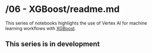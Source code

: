 # /06 - XGBoost/readme.md

This series of notebooks highlights the use of Vertex AI for machine learning workflows with [XGBoost](https://xgboost.readthedocs.io/en/stable/).

## This series is in development
